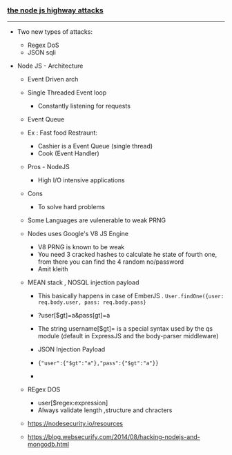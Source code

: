 ### [the node js highway attacks](https://www.youtube.com/watch?v=LeCEEW0v8W8&feature=youtu.be)

----------------
 - Two new types of attacks:
    - Regex DoS
    - JSON sqli
  
 - Node JS - Architecture
    - Event Driven arch
    - Single Threaded Event loop 
        - Constantly listening for requests
    - Event Queue
    
    - Ex : Fast food Restraunt:
        - Cashier is a Event Queue (single thread)
        - Cook (Event Handler)
      
    - Pros - NodeJS
        - High I/O intensive applications  
        
    - Cons
        - To solve hard problems
    
    - Some Languages are vulenerable to weak PRNG 
    
    - Nodes uses Google's V8 JS Engine 
        - V8 PRNG is known to be weak
        - You need 3 cracked hashes to calculate he state of fourth one, from there you can find the 4 random no/password
        - Amit kleith
        
    - MEAN stack , NOSQL injection payload
        - This basically happens in case of EmberJS .
        `User.findOne({user: req.body.user, pass: req.body.pass}`
        - ?user[$gt]=a&pass[gt]=a
        - The string username[$gt]= is a special syntax used by the qs module (default in ExpressJS and the body-parser middleware)
        
        - JSON Injection  Payload
        - `{"user":{"$gt":"a"},"pass":{"$gt":"a"}}`
        - 
        
    - REgex DOS 
        - user[$regex:expression]
        - Always validate length ,structure and chracters
        
    - https://nodesecurity.io/resources
    - https://blog.websecurify.com/2014/08/hacking-nodejs-and-mongodb.html


